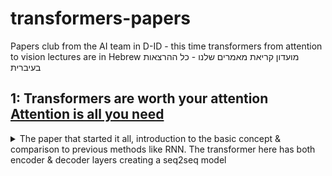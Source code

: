 # transformers-papers
Papers club from the AI team in D-ID  - this time transformers from attention to vision lectures are in Hebrew
מועדון קריאת מאמרים שלנו - כל ההרצאות בעיברית 

## 1: **Transformers are worth your attention** [Attention is all you need](https://arxiv.org/abs/1706.03762) 
<details>
  <summary>The paper that started it all, introduction to the basic concept & comparison to previous methods like RNN. The transformer here has both encoder & decoder layers creating a seq2seq model</summary>
  1. Speaker - @matan-feldman
  2. [Slides](url)
  3. [Recording](url) password: 
  4. Tl;dr
     * With some
     * Sub bullets
</details>
